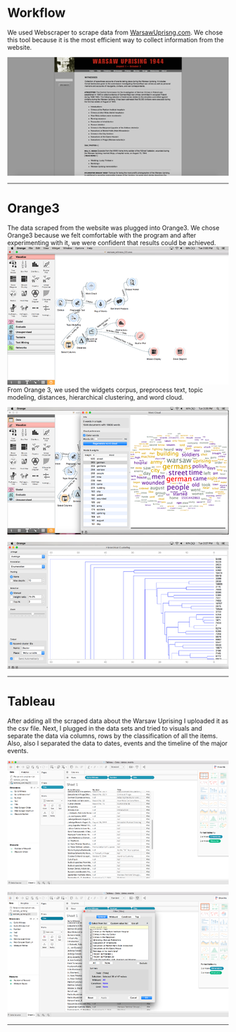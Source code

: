 # Workflow

We used Webscraper to scrape data from [WarsawUprisng.com](warsawuprising.com/witnesses). We chose this tool because it is the most efficient way to collect information from the website. 

![picture](imgs/witnesses44.png)

---

# Orange3

The data scraped from the website was plugged into Orange3. We chose Orange3 because we felt comfortable with the program and after experimenting with it, we were confident that results could be achieved. 
![picture](imgs/Picture1.png)
From Orange 3, we used the widgets corpus, preprocess text, topic modeling, distances, hierarchical clustering, and word cloud. 

![picture](imgs/Picture2.png)

![picture](imgs/Picture3.png)

---

# Tableau

After adding all the scraped data about the Warsaw Uprising I uploaded it as the csv file. Next, I plugged in the data sets and tried to visuals and separate the data via columns, rows by the classification of all the items. Also, also I separated the data to dates, events and the timeline of the major events.

![picture](imgs/Picture4.png)

![picture](imgs/Picture5.png)

---



